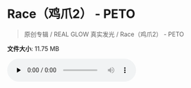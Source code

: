 # Race（鸡爪2） - PETO

> 原创专辑 / REAL GLOW 真实发光 / Race（鸡爪2） - PETO

**文件大小**: 11.75 MB

<audio preload="none" controls><source src="https://file.hsyhx.top/video/原创专辑/REAL GLOW 真实发光/Race（鸡爪2） - PETO.flac" type="audio/mpeg">🤔 您的浏览器不支持此音频格式</audio>